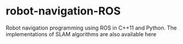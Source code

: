 # robot-navigation-ROS
Robot navigation programming using ROS in C++11 and Python. The implementations of SLAM algorithms are also available here
